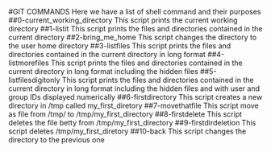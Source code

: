 #GIT COMMANDS
Here we have a list of shell command and their purposes
##0-current_working_directory
This script prints the current working directory
##1-listit
This script prints the files and directories contained in the current directory
##2-bring_me_home
This script changes the directory to the user home directory
##3-listfiles
This script prints the files and directories contained in the current directory in long format
##4-listmorefiles
This script prints the files and directories contained in the current directory in long format including the hidden files
##5-listfilesdigitonly
This script prints the files and directories contained in the current directory in long format including the hidden files and with user and group IDs displayed numerically
##6-firstdirectory
This script creates a new directory in /tmp called my_first_diretory
##7-movethatfile
This script move as file from /tmp/ to /tmp/my_first_directory
##8-firstdelete
This script deletes the file betty from /tmp/my_first_directory
##9-firstdirdeletion
This script deletes /tmp/my_first_diretory
##10-back
This script changes the directory to the previous one

